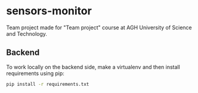 # sensors-monitor
Team project made for "Team project" course at AGH University of Science and Technology.


## Backend

To work locally on the backend side, make a virtualenv and then install requirements using pip:
```bash
pip install -r requirements.txt
```

